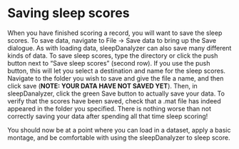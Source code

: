 # Saving sleep scores

When you have finished scoring a record, you will want to save the sleep scores. To save data, navigate to File → Save data to bring up the Save dialogue. As with loading data, sleepDanalyzer can also save many different kinds of data. To save sleep scores, type the directory or click the push button next to “Save sleep scores” (second row). If you use the push button, this will let you select a destination and name for the sleep scores. Navigate to the folder you wish to save and give the file a name, and then click save (**NOTE: YOUR DATA HAVE NOT SAVED YET**). Then, in sleepDanalyzer, click the green Save button to actually save your data. To verify that the scores have been saved, check that a .mat file has indeed appeared in the folder you specified. There is nothing worse than not correctly saving your data after spending all that time sleep scoring!

You should now be at a point where you can load in a dataset, apply a basic montage, and be comfortable with using the sleepDanalyzer to sleep score. 
